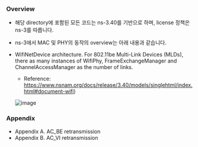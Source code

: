### Overview
* 해당 directory에 포함된 모든 코드는 ns-3.40를 기반으로 하며, license 정책은 ns-3를 따릅니다.
* ns-3에서 MAC 및 PHY의 동작의 overview는 아래 내용과 같습니다.
* WifiNetDevice architecture. For 802.11be Multi-Link Devices (MLDs), there as many instances of WifiPhy, FrameExchangeManager and ChannelAccessManager as the number of links.
  * Reference: https://www.nsnam.org/docs/release/3.40/models/singlehtml/index.html#document-wifi)
    
  ![image](https://www.nsnam.org/docs/release/3.40/models/singlehtml/_images/WifiArchitecture.png)

### Appendix
* Appendix A. AC_BE retransmission
* Appendix B. AC_VI retransmission
